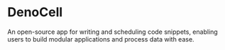 # DenoCell
An open-source app for writing and scheduling code snippets, enabling users to build modular applications and process data with ease.
